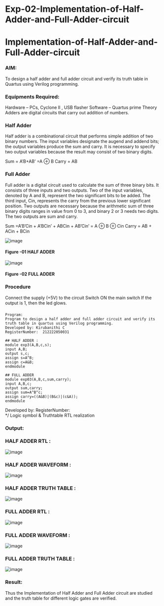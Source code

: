 # Exp-02-Implementation-of-Half-Adder-and-Full-Adder-circuit

# Implementation-of-Half-Adder-and-Full-Adder-circuit
### AIM:
To design a half adder and full adder circuit and verify its truth table in Quartus using Verilog programming.

### Equipments Required:
Hardware – PCs, Cyclone II , USB flasher
Software – Quartus prime
Theory
Adders are digital circuits that carry out addition of numbers.

### Half Adder
Half adder is a combinational circuit that performs simple addition of two binary numbers. The input variables designate the augend and addend bits; the output variables produce the sum and carry. It is necessary to specify two output variables because the result may consist of two binary digits.

Sum = A’B+AB’ =A ⊕ B Carry = AB

### Full Adder
Full adder is a digital circuit used to calculate the sum of three binary bits. It consists of three inputs and two outputs. Two of the input variables, denoted by A and B, represent the two significant bits to be added. The third input, Cin, represents the carry from the previous lower significant position. Two outputs are necessary because the arithmetic sum of three binary digits ranges in value from 0 to 3, and binary 2 or 3 needs two digits. The two outputs are sum and carry.

Sum =A’B’Cin + A’BCin’ + ABCin + AB’Cin’ = A ⊕ B ⊕ Cin Carry = AB + ACin + BCin

 ![image](https://user-images.githubusercontent.com/36288975/163552156-a13e5a56-c638-4110-97d9-8896907c8d25.png)

#### Figure -01 HALF ADDER 


![image](https://user-images.githubusercontent.com/36288975/163552057-b3547877-6d07-45b4-b7e0-bcfebfad9e1d.png)

#### Figure -02 FULL ADDER 

### Procedure

Connect the supply (+5V) to the circuit
Switch ON the main switch
If the output is 1, then the led glows.
### 
```
Program:
Program to design a half adder and full adder circuit and verify its truth table in quartus using Verilog programming.
Developed by: Kirubanithi C
RegisterNumber:  212222050031

## HALF ADDER :
module exp3(A,B,c,s);
input A,B;
output s,c;
assign s=A^B;
assign c=A&B;
endmodule

## FULL ADDER
module exp03(A,B,c,sum,carry);
input A,B,c;
output sum,carry;
assign sum=A^B^c;
assign carry=((A&B)|(B&c)|(c&A));
endmodule
```
Developed by: 
RegisterNumber:  
*/
Logic symbol & Truthtable
RTL realization

### Output:
### HALF ADDER RTL  :
![image](https://github.com/sharvesh22007268/Exp-02-Implementation-of-Half-Adder-and-Full-Adder-circuit/assets/143207601/0ea8742e-6e4a-49ab-bbbe-1bf08fe31162)

### HALF ADDER WAVEFORM :
![image](https://github.com/sharvesh22007268/Exp-02-Implementation-of-Half-Adder-and-Full-Adder-circuit/assets/143207601/79720e1d-b97f-4f5a-b255-2eae517a253b)

### HALF ADDER TRUTH TABLE :
![image](https://github.com/sharvesh22007268/Exp-02-Implementation-of-Half-Adder-and-Full-Adder-circuit/assets/143207601/651c6c24-e561-409c-a4f6-6bf4d7aca84b)

### FULL ADDER RTL  :
![image](https://github.com/sharvesh22007268/Exp-02-Implementation-of-Half-Adder-and-Full-Adder-circuit/assets/143207601/131ade68-c7c5-4e07-b6b1-846b58fea92e)

### FULL ADDER WAVEFORM :
![image](https://github.com/sharvesh22007268/Exp-02-Implementation-of-Half-Adder-and-Full-Adder-circuit/assets/143207601/20d55e92-c2bc-4c1f-b8be-9a64e5f43ca9)

### FULL ADDER TRUTH TABLE :
![image](https://github.com/sharvesh22007268/Exp-02-Implementation-of-Half-Adder-and-Full-Adder-circuit/assets/143207601/530738b2-ea3e-4082-bdcb-8139f963b3dc)

### Result:
Thus the Implementation of Half Adder and Full Adder circuit are studied and the truth table for different logic gates are verified.
